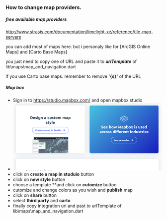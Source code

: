 ### How to change map providers.

##### free available map providers
http://www.strasis.com/documentation/limelight-xe/reference/tile-map-servers 

you can add most of maps here. but i personaly like for [ArcGIS Online Maps] and [Carto Base Maps]

you just need to copy one of URL and paste it to ***urlTemplate*** of lib\maps\map_and_navigation.dart

if you use Carto base maps. remember to remove **'{s}'** of the URL

##### Map box

-  Sign in to https://studio.mapbox.com/ and open mapbox studio
-  <img src="https://raw.githubusercontent.com/CodeFoxLk/flutter_car_dashboard/main/images/1.png" alt="alt text" width="600"/>
-  click on **create a map in studuio** button
-  click on **new style** button
-  choose a template **and click on **cutomize** button
-  cutomize and change colors as you wish and **publish** map
-  click on **share** button
-  select **third party** and **carto**
-  finally copy integration url and past to urlTemplate of lib\maps\map_and_navigation.dart 

